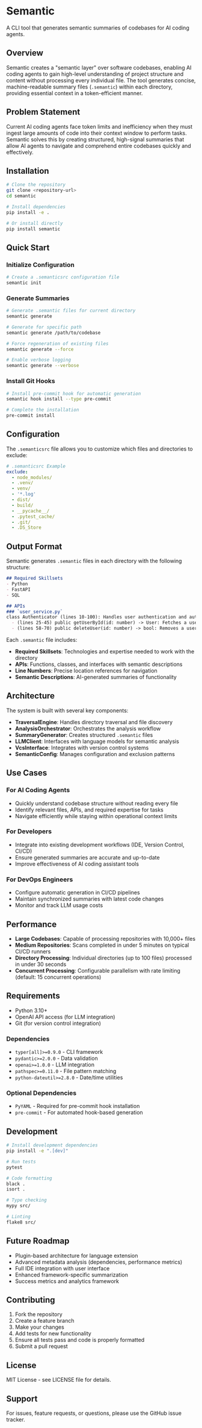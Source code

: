 # Semantic

A CLI tool that generates semantic summaries of codebases for AI coding agents.

## Overview

Semantic creates a "semantic layer" over software codebases, enabling AI coding agents to gain high-level understanding of project structure and content without processing every individual file. The tool generates concise, machine-readable summary files (`.semantic`) within each directory, providing essential context in a token-efficient manner.

## Problem Statement

Current AI coding agents face token limits and inefficiency when they must ingest large amounts of code into their context window to perform tasks. Semantic solves this by creating structured, high-signal summaries that allow AI agents to navigate and comprehend entire codebases quickly and effectively.

## Installation

```bash
# Clone the repository
git clone <repository-url>
cd semantic

# Install dependencies
pip install -e .

# Or install directly
pip install semantic
```

## Quick Start

### Initialize Configuration

```bash
# Create a .semanticsrc configuration file
semantic init
```

### Generate Summaries

```bash
# Generate .semantic files for current directory
semantic generate

# Generate for specific path
semantic generate /path/to/codebase

# Force regeneration of existing files
semantic generate --force

# Enable verbose logging
semantic generate --verbose
```

### Install Git Hooks

```bash
# Install pre-commit hook for automatic generation
semantic hook install --type pre-commit

# Complete the installation
pre-commit install
```

## Configuration

The `.semanticsrc` file allows you to customize which files and directories to exclude:

```yaml
# .semanticsrc Example
exclude:
  - node_modules/
  - .venv/
  - venv/
  - '*.log'
  - dist/
  - build/
  - __pycache__/
  - .pytest_cache/
  - .git/
  - .DS_Store
```

## Output Format

Semantic generates `.semantic` files in each directory with the following structure:

```markdown
## Required Skillsets
- Python
- FastAPI
- SQL

## APIs
### `user_service.py`
class Authenticator (lines 10-100): Handles user authentication and authorization.
  - (lines 25-45) public getUserById(id: number) -> User: Fetches a user record from the database by their primary ID.
  - (lines 58-70) public deleteUser(id: number) -> bool: Removes a user record from the database.
```

Each `.semantic` file includes:
- **Required Skillsets**: Technologies and expertise needed to work with the directory
- **APIs**: Functions, classes, and interfaces with semantic descriptions
- **Line Numbers**: Precise location references for navigation
- **Semantic Descriptions**: AI-generated summaries of functionality

## Architecture

The system is built with several key components:

- **TraversalEngine**: Handles directory traversal and file discovery
- **AnalysisOrchestrator**: Orchestrates the analysis workflow
- **SummaryGenerator**: Creates structured `.semantic` files
- **LLMClient**: Interfaces with language models for semantic analysis
- **VcsInterface**: Integrates with version control systems
- **SemanticConfig**: Manages configuration and exclusion patterns

## Use Cases

### For AI Coding Agents
- Quickly understand codebase structure without reading every file
- Identify relevant files, APIs, and required expertise for tasks
- Navigate efficiently while staying within operational context limits

### For Developers
- Integrate into existing development workflows (IDE, Version Control, CI/CD)
- Ensure generated summaries are accurate and up-to-date
- Improve effectiveness of AI coding assistant tools

### For DevOps Engineers
- Configure automatic generation in CI/CD pipelines
- Maintain synchronized summaries with latest code changes
- Monitor and track LLM usage costs

## Performance

- **Large Codebases**: Capable of processing repositories with 10,000+ files
- **Medium Repositories**: Scans completed in under 5 minutes on typical CI/CD runners
- **Directory Processing**: Individual directories (up to 100 files) processed in under 30 seconds
- **Concurrent Processing**: Configurable parallelism with rate limiting (default: 15 concurrent operations)

## Requirements

- Python 3.10+
- OpenAI API access (for LLM integration)
- Git (for version control integration)

### Dependencies

- `typer[all]>=0.9.0` - CLI framework
- `pydantic>=2.0.0` - Data validation
- `openai>=1.0.0` - LLM integration
- `pathspec>=0.11.0` - File pattern matching
- `python-dateutil>=2.8.0` - Date/time utilities

### Optional Dependencies

- `PyYAML` - Required for pre-commit hook installation
- `pre-commit` - For automated hook-based generation

## Development

```bash
# Install development dependencies
pip install -e ".[dev]"

# Run tests
pytest

# Code formatting
black .
isort .

# Type checking
mypy src/

# Linting
flake8 src/
```

## Future Roadmap

- Plugin-based architecture for language extension
- Advanced metadata analysis (dependencies, performance metrics)
- Full IDE integration with user interface
- Enhanced framework-specific summarization
- Success metrics and analytics framework

## Contributing

1. Fork the repository
2. Create a feature branch
3. Make your changes
4. Add tests for new functionality
5. Ensure all tests pass and code is properly formatted
6. Submit a pull request

## License

MIT License - see LICENSE file for details.

## Support

For issues, feature requests, or questions, please use the GitHub issue tracker.
